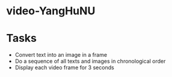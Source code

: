 # video-YangHuNU

# Tasks
* Convert text into an image in a frame
* Do a sequence of all texts and images in chronological order
* Display each video frame for 3 seconds


